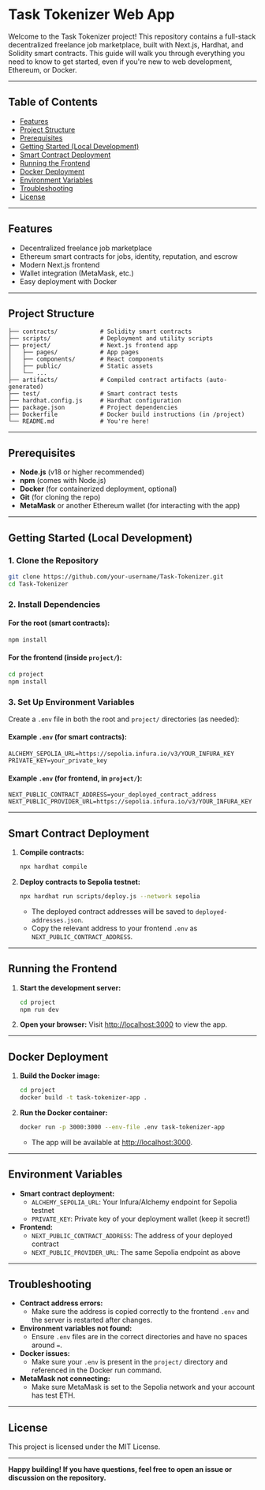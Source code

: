 # Task Tokenizer Web App

Welcome to the Task Tokenizer project! This repository contains a full-stack decentralized freelance job marketplace, built with Next.js, Hardhat, and Solidity smart contracts. This guide will walk you through everything you need to know to get started, even if you're new to web development, Ethereum, or Docker.

---

## Table of Contents
- [Features](#features)
- [Project Structure](#project-structure)
- [Prerequisites](#prerequisites)
- [Getting Started (Local Development)](#getting-started-local-development)
- [Smart Contract Deployment](#smart-contract-deployment)
- [Running the Frontend](#running-the-frontend)
- [Docker Deployment](#docker-deployment)
- [Environment Variables](#environment-variables)
- [Troubleshooting](#troubleshooting)
- [License](#license)

---

## Features
- Decentralized freelance job marketplace
- Ethereum smart contracts for jobs, identity, reputation, and escrow
- Modern Next.js frontend
- Wallet integration (MetaMask, etc.)
- Easy deployment with Docker

---

## Project Structure
```
├── contracts/            # Solidity smart contracts
├── scripts/              # Deployment and utility scripts
├── project/              # Next.js frontend app
│   ├── pages/            # App pages
│   ├── components/       # React components
│   ├── public/           # Static assets
│   └── ...
├── artifacts/            # Compiled contract artifacts (auto-generated)
├── test/                 # Smart contract tests
├── hardhat.config.js     # Hardhat configuration
├── package.json          # Project dependencies
├── Dockerfile            # Docker build instructions (in /project)
└── README.md             # You're here!
```

---

## Prerequisites
- **Node.js** (v18 or higher recommended)
- **npm** (comes with Node.js)
- **Docker** (for containerized deployment, optional)
- **Git** (for cloning the repo)
- **MetaMask** or another Ethereum wallet (for interacting with the app)

---

## Getting Started (Local Development)

### 1. Clone the Repository
```sh
git clone https://github.com/your-username/Task-Tokenizer.git
cd Task-Tokenizer
```

### 2. Install Dependencies
#### For the root (smart contracts):
```sh
npm install
```
#### For the frontend (inside `project/`):
```sh
cd project
npm install
```

### 3. Set Up Environment Variables
Create a `.env` file in both the root and `project/` directories (as needed):

#### Example `.env` (for smart contracts):
```
ALCHEMY_SEPOLIA_URL=https://sepolia.infura.io/v3/YOUR_INFURA_KEY
PRIVATE_KEY=your_private_key
```

#### Example `.env` (for frontend, in `project/`):
```
NEXT_PUBLIC_CONTRACT_ADDRESS=your_deployed_contract_address
NEXT_PUBLIC_PROVIDER_URL=https://sepolia.infura.io/v3/YOUR_INFURA_KEY
```

---

## Smart Contract Deployment

1. **Compile contracts:**
   ```sh
   npx hardhat compile
   ```
2. **Deploy contracts to Sepolia testnet:**
   ```sh
   npx hardhat run scripts/deploy.js --network sepolia
   ```
   - The deployed contract addresses will be saved to `deployed-addresses.json`.
   - Copy the relevant address to your frontend `.env` as `NEXT_PUBLIC_CONTRACT_ADDRESS`.

---

## Running the Frontend

1. **Start the development server:**
   ```sh
   cd project
   npm run dev
   ```
2. **Open your browser:**
   Visit [http://localhost:3000](http://localhost:3000) to view the app.

---

## Docker Deployment

1. **Build the Docker image:**
   ```sh
   cd project
   docker build -t task-tokenizer-app .
   ```
2. **Run the Docker container:**
   ```sh
   docker run -p 3000:3000 --env-file .env task-tokenizer-app
   ```
   - The app will be available at [http://localhost:3000](http://localhost:3000).

---

## Environment Variables
- **Smart contract deployment:**
  - `ALCHEMY_SEPOLIA_URL`: Your Infura/Alchemy endpoint for Sepolia testnet
  - `PRIVATE_KEY`: Private key of your deployment wallet (keep it secret!)
- **Frontend:**
  - `NEXT_PUBLIC_CONTRACT_ADDRESS`: The address of your deployed contract
  - `NEXT_PUBLIC_PROVIDER_URL`: The same Sepolia endpoint as above

---

## Troubleshooting
- **Contract address errors:**
  - Make sure the address is copied correctly to the frontend `.env` and the server is restarted after changes.
- **Environment variables not found:**
  - Ensure `.env` files are in the correct directories and have no spaces around `=`.
- **Docker issues:**
  - Make sure your `.env` is present in the `project/` directory and referenced in the Docker run command.
- **MetaMask not connecting:**
  - Make sure MetaMask is set to the Sepolia network and your account has test ETH.

---

## License
This project is licensed under the MIT License.

---

**Happy building! If you have questions, feel free to open an issue or discussion on the repository.**
